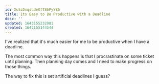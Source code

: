 ```yaml
---
id: XuSiDxqsLdeOfT86PyYB5
title: Its Easy to Be Productive with a Deadline
desc: ''
updated: 1643155232081
created: 1643155144544
---
```


I've realized that it's much easier for me to be productive when I have a deadline.

The most common way this happens is that I procrastinate on some ticket until planning.
Then planning day comes and I need to make progress on those things.

The way to fix this is set artificial deadlines I guess?
